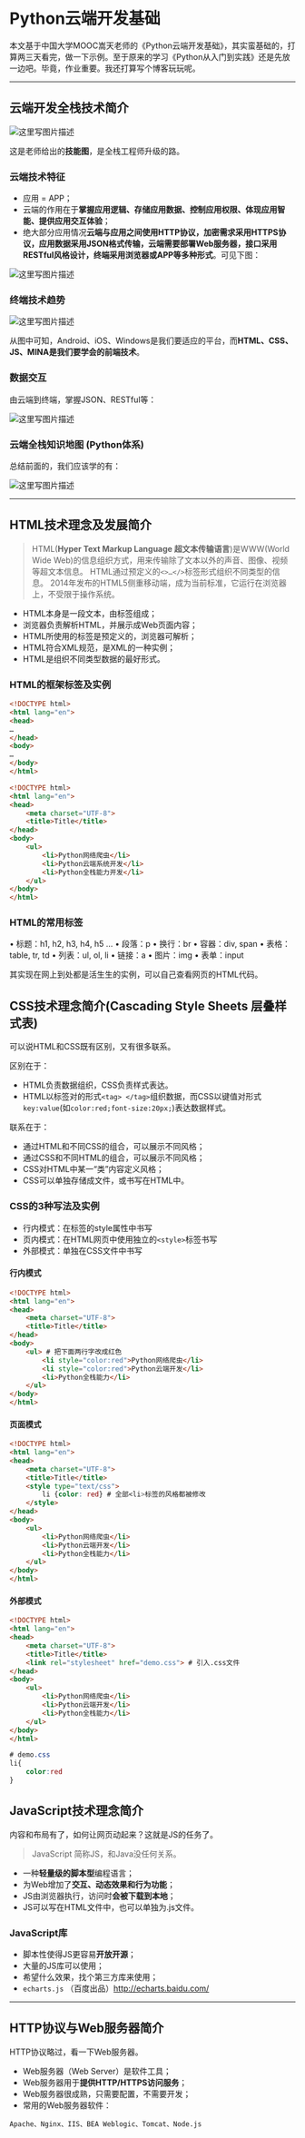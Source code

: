 # Python云端开发基础
本文基于中国大学MOOC嵩天老师的《Python云端开发基础》，其实蛮基础的，打算两三天看完，做一下示例。至于原来的学习《Python从入门到实践》还是先放一边吧。毕竟，作业重要。我还打算写个博客玩玩呢。
***
## 云端开发全栈技术简介
![这里写图片描述](//img-blog.csdn.net/20180503234735038?watermark/2/text/Ly9ibG9nLmNzZG4ubmV0L215UmVhbGl6YXRpb24=/font/5a6L5L2T/fontsize/400/fill/I0JBQkFCMA==/dissolve/70/gravity/SouthEast)

这是老师给出的**技能图**，是全栈工程师升级的路。

### 云端技术特征
- 应用 = APP；
- 云端的作用在于**掌握应用逻辑、存储应用数据、控制应用权限、体现应用智能、提供应用交互体验**；
- 绝大部分应用情况**云端与应用之间使用HTTP协议，加密需求采用HTTPS协议，应用数据采用JSON格式传输，云端需要部署Web服务器，接口采用RESTful风格设计，终端采用浏览器或APP等多种形式**。可见下图：

![这里写图片描述](//img-blog.csdn.net/20180504073236841?watermark/2/text/Ly9ibG9nLmNzZG4ubmV0L215UmVhbGl6YXRpb24=/font/5a6L5L2T/fontsize/400/fill/I0JBQkFCMA==/dissolve/70/gravity/SouthEast)
### 终端技术趋势
![这里写图片描述](//img-blog.csdn.net/20180504073430848?watermark/2/text/Ly9ibG9nLmNzZG4ubmV0L215UmVhbGl6YXRpb24=/font/5a6L5L2T/fontsize/400/fill/I0JBQkFCMA==/dissolve/70/gravity/SouthEast)

从图中可知，Android、iOS、Windows是我们要适应的平台，而**HTML、CSS、JS、MINA是我们要学会的前端技术**。
### 数据交互
由云端到终端，掌握JSON、RESTful等：

![这里写图片描述](//img-blog.csdn.net/20180504073823311?watermark/2/text/Ly9ibG9nLmNzZG4ubmV0L215UmVhbGl6YXRpb24=/font/5a6L5L2T/fontsize/400/fill/I0JBQkFCMA==/dissolve/70/gravity/SouthEast)
### 云端全栈知识地图 (Python体系)
总结前面的，我们应该学的有：

![这里写图片描述](//img-blog.csdn.net/20180504074017197?watermark/2/text/Ly9ibG9nLmNzZG4ubmV0L215UmVhbGl6YXRpb24=/font/5a6L5L2T/fontsize/400/fill/I0JBQkFCMA==/dissolve/70/gravity/SouthEast)
***
## HTML技术理念及发展简介
> HTML(**Hyper Text Markup Language 超文本传输语言**)是WWW(World Wide Web)的信息组织方式，用来传输除了文本以外的声音、图像、视频等超文本信息。
> HTML通过预定义的`<>…</>`标签形式组织不同类型的信息。
> 2014年发布的HTML5侧重移动端，成为当前标准，它运行在浏览器上，不受限于操作系统。

- HTML本身是一段文本，由标签组成；
- 浏览器负责解析HTML，并展示成Web页面内容；
- HTML所使用的标签是预定义的，浏览器可解析；
- HTML符合XML规范，是XML的一种实例；
- HTML是组织不同类型数据的最好形式。

### HTML的框架标签及实例
```html
<!DOCTYPE html>
<html lang="en">
<head>
…
</head>
<body>
…
</body>
</html>
```
```html
<!DOCTYPE html>
<html lang="en">
<head>
	<meta charset="UTF-8">
	<title>Title</title>
</head>
<body>
	<ul>
		<li>Python网络爬虫</li>
		<li>Python云端系统开发</li>
		<li>Python全栈能力开发</li>
	</ul>
</body>
</html>
```
### HTML的常用标签
• 标题：h1, h2, h3, h4, h5 …
• 段落：p
• 换行：br
• 容器：div, span
• 表格：table, tr, td
• 列表：ul, ol, li
• 链接：a
• 图片：img
• 表单：input

其实现在网上到处都是活生生的实例，可以自己查看网页的HTML代码。

## CSS技术理念简介(Cascading Style Sheets 层叠样式表)
可以说HTML和CSS既有区别，又有很多联系。

区别在于：

- HTML负责数据组织，CSS负责样式表达。
- HTML以标签对的形式`<tag> </tag>`组织数据，而CSS以键值对形式`key:value`(如`color:red;font-size:20px;`)表达数据样式。

联系在于：

- 通过HTML和不同CSS的组合，可以展示不同风格；
- 通过CSS和不同HTML的组合，可以展示不同风格；
- CSS对HTML中某一“类”内容定义风格；
- CSS可以单独存储成文件，或书写在HTML中。

### CSS的3种写法及实例

- 行内模式：在标签的style属性中书写
- 页内模式：在HTML网页中使用独立的`<style>`标签书写
- 外部模式：单独在CSS文件中书写

#### 行内模式
```html
<!DOCTYPE html>
<html lang="en">
<head>
	<meta charset="UTF-8">
	<title>Title</title>
</head>
<body>
	<ul> # 把下面两行字改成红色
		<li style="color:red">Python网络爬虫</li> 
		<li style="color:red">Python云端开发</li>
		<li>Python全栈能力</li>
	</ul>
</body>
</html>
```
#### 页面模式
```html
<!DOCTYPE html>
<html lang="en">
<head>
	<meta charset="UTF-8">
	<title>Title</title>
	<style type="text/css">
		li {color: red} # 全部<li>标签的风格都被修改
	</style>
</head>
<body>
	<ul>
		<li>Python网络爬虫</li>
		<li>Python云端开发</li>
		<li>Python全栈能力</li>
	</ul>
</body>
</html>
```
#### 外部模式
```html
<!DOCTYPE html>
<html lang="en">
<head>
	<meta charset="UTF-8">
	<title>Title</title>
	<link rel="stylesheet" href="demo.css"> # 引入.css文件
</head>
<body>
	<ul>
		<li>Python网络爬虫</li>
		<li>Python云端开发</li>
		<li>Python全栈能力</li>
	</ul>
</body>
</html>
```
```css
# demo.css
li{
	color:red
}
```
## JavaScript技术理念简介
内容和布局有了，如何让网页动起来？这就是JS的任务了。
> JavaScript 简称JS，和Java没任何关系。

- 一种**轻量级的脚本型**编程语言；
- 为Web增加了**交互、动态效果和行为功能**；
- JS由浏览器执行，访问时**会被下载到本地**；
- JS可以写在HTML文件中，也可以单独为.js文件。

### JavaScript库
- 脚本性使得JS更容易**开放开源**；
- 大量的JS库可以使用；
- 希望什么效果，找个第三方库来使用；
- `echarts.js` （百度出品）http://echarts.baidu.com/

***
## HTTP协议与Web服务器简介
HTTP协议略过，看一下Web服务器。

-  Web服务器（Web Server）是软件工具；
- Web服务器用于**提供HTTP/HTTPS访问服务**；
- Web服务器很成熟，只需要配置，不需要开发；
- 常用的Web服务器软件：
```
Apache、Nginx、IIS、BEA Weblogic、Tomcat、Node.js
```